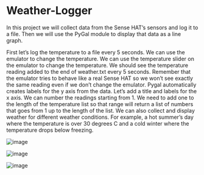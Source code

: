 # Weather-Logger

In this project we will collect data from the Sense HAT’s sensors and log it to a file. Then we will use the PyGal module to display that data as a line graph.




First let’s log the temperature to a file every 5 seconds. We can use the emulator to change the temperature. We can use the temperature slider on the emulator to change the temperature. We should see the temperature reading added to the end of weather.txt every 5 seconds. Remember that the emulator tries to behave like a real Sense HAT so we won’t see exactly the same reading even if we don’t change the emulator. Pygal automatically creates labels for the y axis from the data. Let’s add a title and labels for the x axis. We can number the readings starting from 1. We need to add one to the length of the temperature list so that range will return a list of numbers that goes from 1 up to the length of the list. We can also collect and display weather for different weather conditions. For example, a hot summer’s day where the temperature is over 30 degrees C and a cold winter where the temperature drops below freezing.







![image](https://user-images.githubusercontent.com/87609938/139233598-0ce9d943-f130-4f1a-abbb-e001da4cf0ce.png)






![image](https://user-images.githubusercontent.com/87609938/139233650-9c7952c6-08a4-4491-8946-866a7b71de71.png)








![image](https://user-images.githubusercontent.com/87609938/139233678-bceacef9-fa53-4241-9f7e-48126bac9d99.png)

